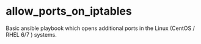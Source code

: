 # allow_ports_on_iptables
Basic ansible playbook which opens additional ports in the Linux (CentOS / RHEL 6/7 ) systems.
